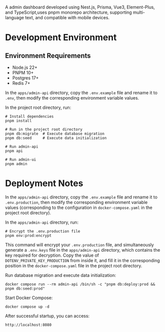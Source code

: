 A admin dashboard developed using Nest.js, Prisma, Vue3, Element-Plus, and TypeScript,uses pnpm monorepo architecture, supporting multi-language text, and compatible with mobile devices.

# Development Environment

## Environment Requirements

- Node.js 22+
- PNPM 10+
- Postgres 17+
- Redis 7+

In the `apps/admin-api` directory, copy the `.env.example` file and rename it to `.env`, then modify the corresponding environment variable values.

In the project root directory, run:

```
# Install dependencies
pnpm install
```

```
# Run in the project root directory
pnpm db:migrate  # Execute database migration
pnpm db:seed     # Execute data initialization
```

```
# Run admin-api
pnpm api
```

```
# Run admin-ui
pnpm admin
```

# Deployment Notes

In the `apps/admin-api` directory, copy the `.env.example` file and rename it to `.env.production`, then modify the corresponding environment variable values (corresponding to the configuration in `docker-compose.yaml` in the project root directory).

In the `apps/admin-api` directory, run:

```shell
# Encrypt the .env.production file
pnpm env:prod:encrypt
```

This command will encrypt your `.env.production` file, and simultaneously generate a `.env.keys` file in the `apps/admin-api` directory, which contains the key required for decryption. Copy the value of `DOTENV_PRIVATE_KEY_PRODUCTION` from inside it, and fill it in the corresponding position in the `docker-compose.yaml` file in the project root directory.

Run database migration and execute data initialization:

```shell
docker compose run --rm admin-api /bin/sh -c "pnpm db:deploy:prod && pnpm db:seed:prod"
```

Start Docker Compose:

```shell
docker compose up -d
```

After successful startup, you can access:

```
http://localhost:8080
```
